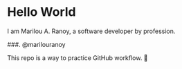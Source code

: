 # Hello World
I am Marilou A. Ranoy, a software developer by profession.

###. @marilouranoy

This repo is a way to practice GitHub workflow. :tada:
